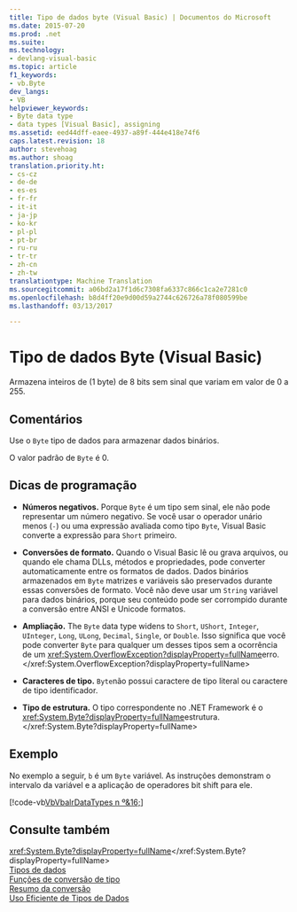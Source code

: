 ```yaml
---
title: Tipo de dados byte (Visual Basic) | Documentos do Microsoft
ms.date: 2015-07-20
ms.prod: .net
ms.suite: 
ms.technology:
- devlang-visual-basic
ms.topic: article
f1_keywords:
- vb.Byte
dev_langs:
- VB
helpviewer_keywords:
- Byte data type
- data types [Visual Basic], assigning
ms.assetid: eed44dff-eaee-4937-a89f-444e418e74f6
caps.latest.revision: 18
author: stevehoag
ms.author: shoag
translation.priority.ht:
- cs-cz
- de-de
- es-es
- fr-fr
- it-it
- ja-jp
- ko-kr
- pl-pl
- pt-br
- ru-ru
- tr-tr
- zh-cn
- zh-tw
translationtype: Machine Translation
ms.sourcegitcommit: a06bd2a17f1d6c7308fa6337c866c1ca2e7281c0
ms.openlocfilehash: b8d4ff20e9d00d59a2744c626726a78f080599be
ms.lasthandoff: 03/13/2017

---
```

# <a name="byte-data-type-visual-basic"></a>Tipo de dados Byte (Visual Basic)
Armazena inteiros de (1 byte) de 8 bits sem sinal que variam em valor de 0 a 255.  
  
## <a name="remarks"></a>Comentários  
 Use o `Byte` tipo de dados para armazenar dados binários.  
  
 O valor padrão de `Byte` é 0.  
  
## <a name="programming-tips"></a>Dicas de programação  
  
-   **Números negativos.** Porque `Byte` é um tipo sem sinal, ele não pode representar um número negativo. Se você usar o operador unário menos (`-`) ou uma expressão avaliada como tipo `Byte`, Visual Basic converte a expressão para `Short` primeiro.  
  
-   **Conversões de formato.** Quando o Visual Basic lê ou grava arquivos, ou quando ele chama DLLs, métodos e propriedades, pode converter automaticamente entre os formatos de dados. Dados binários armazenados em `Byte` matrizes e variáveis são preservados durante essas conversões de formato. Você não deve usar um `String` variável para dados binários, porque seu conteúdo pode ser corrompido durante a conversão entre ANSI e Unicode formatos.  
  
-   **Ampliação.** The `Byte` data type widens to `Short`, `UShort`, `Integer`, `UInteger`, `Long`, `ULong`, `Decimal`, `Single`, or `Double`. Isso significa que você pode converter `Byte` para qualquer um desses tipos sem a ocorrência de um <xref:System.OverflowException?displayProperty=fullName>erro.</xref:System.OverflowException?displayProperty=fullName>  
  
-   **Caracteres de tipo.** `Byte`não possui caractere de tipo literal ou caractere de tipo identificador.  
  
-   **Tipo de estrutura.** O tipo correspondente no .NET Framework é o <xref:System.Byte?displayProperty=fullName>estrutura.</xref:System.Byte?displayProperty=fullName>  
  
## <a name="example"></a>Exemplo  
 No exemplo a seguir, `b` é um `Byte` variável. As instruções demonstram o intervalo da variável e a aplicação de operadores bit shift para ele.  
  
 [!code-vb[VbVbalrDataTypes n º&16;](../../../visual-basic/language-reference/data-types/codesnippet/VisualBasic/byte-data-type_1.vb)]  
  
## <a name="see-also"></a>Consulte também  
 <xref:System.Byte?displayProperty=fullName></xref:System.Byte?displayProperty=fullName>   
 [Tipos de dados](../../../visual-basic/language-reference/data-types/data-type-summary.md)   
 [Funções de conversão de tipo](../../../visual-basic/language-reference/functions/type-conversion-functions.md)   
 [Resumo da conversão](../../../visual-basic/language-reference/keywords/conversion-summary.md)   
 [Uso Eficiente de Tipos de Dados](../../../visual-basic/programming-guide/language-features/data-types/efficient-use-of-data-types.md)
